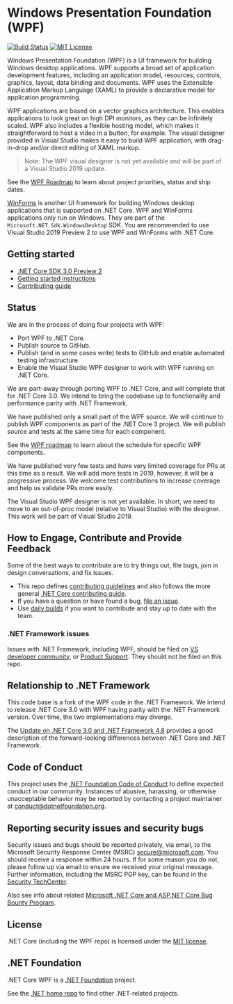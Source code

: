 # Windows Presentation Foundation (WPF)

[![Build Status](https://dnceng.visualstudio.com/public/_apis/build/status/dotnet/wpf/dotnet-wpf%20CI)](https://dnceng.visualstudio.com/public/_build/latest?definitionId=270)
[![MIT License](https://img.shields.io/badge/license-MIT-green.svg)](https://github.com/dotnet/wpf/blob/master/LICENSE.TXT)

Windows Presentation Foundation (WPF) is a UI framework for building Windows desktop applications. WPF supports a broad set of application development features, including an application model, resources, controls, graphics, layout, data binding and documents. WPF uses the Extensible Application Markup Language (XAML) to provide a declarative model for application programming.

WPF applications are based on a vector graphics architecture. This enables applications to look great on high DPI monitors, as they can be infinitely scaled. WPF also includes a flexible hosting model, which makes it straightforward to host a video in a button, for example. The visual designer provided in Visual Studio makes it easy to build WPF application, with drag-in-drop and/or direct editing of XAML markup.

> Note: The WPF visual designer is not yet available and will be part of a Visual Studio 2019 update.

See the [WPF Roadmap](roadmap.md) to learn about project priorities, status and ship dates.

[WinForms](https://github.com/dotnet/winforms) is another UI framework for building Windows desktop applications that is supported on .NET Core. WPF and WinForms applications only run on Windows. They are part of the `Microsoft.NET.Sdk.WindowsDesktop` SDK. You are recommended to use Visual Studio 2019 Preview 2 to use WPF and WinForms with .NET Core.

## Getting started

* [.NET Core SDK 3.0 Preview 2](https://dotnet.microsoft.com/download/dotnet-core/3.0)
* [Getting started instructions](Documentation/getting-started.md)
* [Contributing guide](Documentation/contributing.md)

## Status

We are in the process of doing four projects with WPF:

* Port WPF to .NET Core.
* Publish source to GitHub.
* Publish (and in some cases write) tests to GitHub and enable automated testing infrastructure.
* Enable the Visual Studio WPF designer to work with WPF running on .NET Core.

We are part-away through porting WPF to .NET Core, and will complete that for .NET Core 3.0. We intend to bring the codebase up to functionality and performance parity with .NET Framework.

We have published only a small part of the WPF source. We will continue to publish WPF components as part of the .NET Core 3 project. We will publish source and tests at the same time for each component.

See the [WPF roadmap](roadmap.md) to learn about the schedule for specific WPF components.

We have published very few tests and have very limited coverage for PRs at this time as a result. We will add more tests in 2019, however, it will be a progressive process. We welcome test contributions to increase coverage and help us validate PRs more easily.

The Visual Studio WPF designer is not yet available. In short, we need to move to an out-of-proc model (relative to Visual Studio) with the designer. This work will be part of Visual Studio 2019.

## How to Engage, Contribute and Provide Feedback

Some of the best ways to contribute are to try things out, file bugs, join in design conversations, and fix issues.

* This repo defines [contributing guidelines](Documentation/contributing.md) and also follows the more general [.NET Core contributing guide](https://github.com/dotnet/coreclr/blob/master/Documentation/project-docs/contributing.md).
* If you have a question or have found a bug, [file an issue](https://github.com/dotnet/wpf/issues/new).
* Use [daily builds](Documentation/getting-started.md#installation) if you want to contribute and stay up to date with the team.

### .NET Framework issues

Issues with .NET Framework, including WPF, should be filed on [VS developer community](https://developercommunity.visualstudio.com/spaces/61/index.html), 
or [Product Support](https://support.microsoft.com/en-us/contactus?ws=support).
They should not be filed on this repo.

## Relationship to .NET Framework

This code base is a fork of the WPF code in the .NET Framework. We intend to release .NET Core 3.0 with WPF having parity with the .NET Framework version. Over time, the two implementations may diverge.

The [Update on .NET Core 3.0 and .NET Framework 4.8](https://blogs.msdn.microsoft.com/dotnet/2018/10/04/update-on-net-core-3-0-and-net-framework-4-8/) provides a good description of the forward-looking differences between .NET Core and .NET Framework.

## Code of Conduct

This project uses the [.NET Foundation Code of Conduct](https://dotnetfoundation.org/code-of-conduct) to define expected conduct in our community. Instances of abusive, harassing, or otherwise unacceptable behavior may be reported by contacting a project maintainer at conduct@dotnetfoundation.org.

## Reporting security issues and security bugs

Security issues and bugs should be reported privately, via email, to the Microsoft Security Response Center (MSRC) <secure@microsoft.com>. You should receive a response within 24 hours. If for some reason you do not, please follow up via email to ensure we received your original message. Further information, including the MSRC PGP key, can be found in the [Security TechCenter](https://www.microsoft.com/msrc/faqs-report-an-issue).

Also see info about related [Microsoft .NET Core and ASP.NET Core Bug Bounty Program](https://www.microsoft.com/msrc/bounty-dot-net-core).

## License

.NET Core (including the WPF repo) is licensed under the [MIT license](LICENSE.TXT).

## .NET Foundation

.NET Core WPF is a [.NET Foundation](https://www.dotnetfoundation.org/projects) project.

See the [.NET home repo](https://github.com/Microsoft/dotnet) to find other .NET-related projects.
